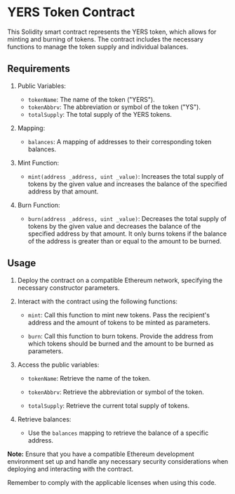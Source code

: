 # YERS Token Contract

This Solidity smart contract represents the YERS token, which allows for minting and burning of tokens. The contract includes the necessary functions to manage the token supply and individual balances.

## Requirements

1. Public Variables:
   - `tokenName`: The name of the token ("YERS").
   - `tokenAbbrv`: The abbreviation or symbol of the token ("YS").
   - `totalSupply`: The total supply of the YERS tokens.

2. Mapping:
   - `balances`: A mapping of addresses to their corresponding token balances.

3. Mint Function:
   - `mint(address _address, uint _value)`: Increases the total supply of tokens by the given value and increases the balance of the specified address by that amount.

4. Burn Function:
   - `burn(address _address, uint _value)`: Decreases the total supply of tokens by the given value and decreases the balance of the specified address by that amount. It only burns tokens if the balance of the address is greater than or equal to the amount to be burned.

## Usage

1. Deploy the contract on a compatible Ethereum network, specifying the necessary constructor parameters.

2. Interact with the contract using the following functions:

   - `mint`: Call this function to mint new tokens. Pass the recipient's address and the amount of tokens to be minted as parameters.

   - `burn`: Call this function to burn tokens. Provide the address from which tokens should be burned and the amount to be burned as parameters.

3. Access the public variables:

   - `tokenName`: Retrieve the name of the token.

   - `tokenAbbrv`: Retrieve the abbreviation or symbol of the token.

   - `totalSupply`: Retrieve the current total supply of tokens.

4. Retrieve balances:

   - Use the `balances` mapping to retrieve the balance of a specific address.

**Note:** Ensure that you have a compatible Ethereum development environment set up and handle any necessary security considerations when deploying and interacting with the contract.

Remember to comply with the applicable licenses when using this code.
